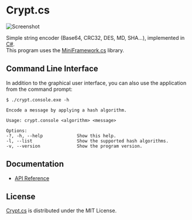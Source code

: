 # Crypt.cs
![Screenshot](http://dev.belin.io/crypt.cs/raw/master/web/screenshot.png)

Simple string encoder (Base64, CRC32, DES, MD, SHA...), implemented in [C#](https://www.microsoft.com/net).  
This program uses the [MiniFramework.cs](http://dev.belin.io/miniframework.cs) library.

## Command Line Interface
In addition to the graphical user interface, you can also use the application from the command prompt:

    $ ./crypt.console.exe -h
    
    Encode a message by applying a hash algorithm.
    
    Usage: crypt.console <algorithm> <message>
    
    Options:
    -?, -h, --help             Show this help.
    -l, --list                 Show the supported hash algorithms.
    -v, --version              Show the program version.

## Documentation
* [API Reference](http://api.belin.io/crypt.cs)

## License
[Crypt.cs](http://dev.belin.io/crypt.cs) is distributed under the MIT License.